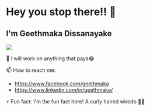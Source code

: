 # Hey you stop there!! 👋

## I'm Geethmaka Dissanayake

![](https://komarev.com/ghpvc/?username=geethmakae&color=green)

🔭 I will work on anything that pays😂

📫 How to reach me: 
- https://www.facebook.com/geethmaka
- https://www.linkedin.com/in/geethmaka/

⚡ Fun fact: I'm the fun fact here! A curly haired wiredo 👨‍🦱

<!--
**GeethOnion/GeethOnion** is a ✨ _special_ ✨ repository because its `README.md` (this file) appears on your GitHub profile.

Here are some ideas to get you started:

- 🔭 I’m currently working on ...
- 🌱 I’m currently learning ...
- 👯 I’m looking to collaborate on ...
- 🤔 I’m looking for help with ...
- 💬 Ask me about ...
- 📫 How to reach me: ...
- 😄 Pronouns: ...
- ⚡ Fun fact: ...
-->
